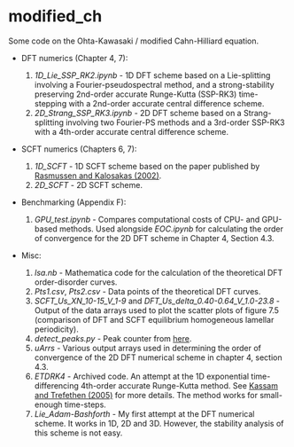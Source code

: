 # modified_ch
Some code on the Ohta-Kawasaki / modified Cahn-Hilliard equation.

- DFT numerics (Chapter 4, 7):
    1. *1D_Lie_SSP_RK2.ipynb* - 1D DFT scheme based on a Lie-splitting involving a Fourier-pseudospectral method, and a strong-stability preserving 2nd-order accurate Runge-Kutta (SSP-RK3) time-stepping with a 2nd-order accurate central difference scheme.
    2. *2D_Strang_SSP_RK3.ipynb* - 2D DFT scheme based on a Strang-splitting involving two Fourier-PS methods and a 3rd-order SSP-RK3 with a 4th-order accurate central difference scheme.

- SCFT numerics (Chapters 6, 7):
    1. *1D_SCFT* - 1D SCFT scheme based on the paper published by [Rasmussen and Kalosakas (2002)](https://onlinelibrary.wiley.com/doi/abs/10.1002/polb.10238).
    2. *2D_SCFT* - 2D SCFT scheme.
    
- Benchmarking (Appendix F):
    1. *GPU_test.ipynb* - Compares computational costs of CPU- and GPU-based methods. Used alongside *EOC.ipynb* for calculating the order of convergence for the 2D DFT scheme in Chapter 4, Section 4.3.

- Misc:
    1. *lsa.nb* - Mathematica code for the calculation of the theoretical DFT order-disorder curves.
    2. *Pts1.csv*, *Pts2.csv* - Data points of the theoretical DFT curves.
    3. *SCFT_Us_XN_10-15_V_1-9* and *DFT_Us_delta_0.40-0.64_V_1.0-23.8* - Output of the data arrays used to plot the scatter plots of figure 7.5 (comparison of DFT and SCFT equilibrium homogeneous lamellar periodicity).
    4. *detect_peaks.py* - Peak counter from [here](https://github.com/demotu/BMC/blob/master/functions/detect_peaks.py).
    5. *uArrs* - Various output arrays used in determining the order of convergence of the 2D DFT numerical scheme in chapter 4, section 4.3.
    6. *ETDRK4* - Archived code. An attempt at the 1D exponential time-differencing 4th-order accurate Runge-Kutta method. See [Kassam and Trefethen (2005)](https://people.maths.ox.ac.uk/trefethen/publication/PDF/2005_111.pdf) for more details. The method works for small-enough time-steps.
    7. *Lie_Adam-Bashforth* - My first attempt at the DFT numerical scheme. It works in 1D, 2D and 3D. However, the stability analysis of this scheme is not easy.
